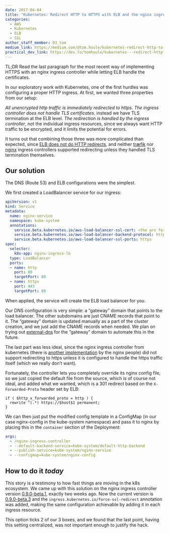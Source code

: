 ```yaml
---
date: 2017-04-04
title: "Kubernetes: Redirect HTTP to HTTPS with ELB and the nginx ingress controller"
categories:
  - AWS
  - Kubernetes
  - ELB
  - SSL
author_staff_member: 03_tom
medium_link: https://medium.com/@tom.houle/kubernetes-redirect-http-to-https-with-elb-and-the-nginx-ingress-controller-911c3f4f605
practical_dev_link: https://dev.to/tomhoule/kubernetes---redirect-http-to-https-with-elb-and-the-nginx-ingress-controller
---
```


TL;DR Read the last paragraph for the most recent way of implementing HTTPS with an nginx ingress controller while letting ELB handle the certificates.

In our exploratory work with Kubernetes, one of the first hurdles was configuring a proper HTTP ingress. At first, we wanted three properties from our setup:

*All unencrypted http traffic is immediately redirected to https*.
*The ingress controller does not handle TLS certificates*. instead we have TLS termination at the ELB level.
*The redirection is handled by the ingress controller*, not the individual ingress resources, since we always want HTTP traffic to be encrypted, and it limits the potential for errors.

It turns out that combining those three was more complicated than expected, since [ELB does not do HTTP redirects](https://aws.amazon.com/de/premiumsupport/knowledge-center/redirect-http-https-elb/), and neither [træfik](https://docs.traefik.io/toml/#kubernetes-ingress-backend) nor [nginx](https://github.com/kubernetes/ingress/tree/master/controllers/nginx) ingress controllers supported redirecting unless they handled TLS termination themselves.

## Our solution

The DNS (Route 53) and ELB configurations were the simplest.

We first created a LoadBalancer service for our ingress:

```yaml
apiVersion: v1
kind: Service
metadata:
  name: nginx-service
  namespace: kube-system
  annotations:
    service.beta.kubernetes.io/aws-load-balancer-ssl-cert: <the arn for our wildcard TLS cert>
    service.beta.kubernetes.io/aws-load-balancer-backend-protocol: http
    service.beta.kubernetes.io/aws-load-balancer-ssl-ports: https
spec:
  selector:
    k8s-app: nginx-ingress-lb
  type: LoadBalancer
  ports:
  - name: http
    port: 80
    targetPort: 80
  - name: https
    port: 443
    targetPort: 80
```
When applied, the service will create the ELB load balancer for you.

Our DNS configuration is very simple: a “gateway” domain that points to the load balancer. The other subdomains are just CNAME records that point to it. The “gateway” domain is updated manually as a part of the cluster creation, and we just add the CNAME records when needed. We plan on trying out [external-dns](https://github.com/kubernetes-incubator/external-dns) for the “gateway” domain to automate this in the future.

The last part was less ideal, since the nginx ingress controller from kubernetes (there is [another implementation](https://github.com/nginxinc/kubernetes-ingress) by the nginx people) did not support redirecting to https unless it is configured to handle the https traffic itself (which we really don’t want).

Fortunately, the controller lets you completely override its nginx config file, so we just copied the default file from the source, which is of course not ideal, and added what we wanted, which is a 301 redirect based on the `X-Forwarded-Proto` header set by ELB:

```
if ( $http_x_forwarded_proto = http ) {
  rewrite ^(.*) https://$host$1 permanent;
}
```

We can then just put the modified config template in a ConfigMap (in our case nginx-config in the kube-system namespace) and pass it to nginx by placing this in the `container` section of the Deployment:

```yaml
args:
  - /nginx-ingress-controller
  - --default-backend-service=kube-system/default-http-backend
  - --publish-service=kube-system/nginx-service
  - --configmap=kube-system/nginx-config
```

## How to do it *today*

This story is a testimony to how fast things are moving in the k8s ecosystem. We came up with this solution on the nginx ingress controller version [0.9.0-beta.1](https://github.com/kubernetes/ingress/blob/master/controllers/nginx/Changelog.md#09-beta1), exactly two weeks ago. Now the current version is [0.9.0-beta.3](https://github.com/kubernetes/ingress/blob/master/controllers/nginx/Changelog.md#09-beta3) and the `ingress.kubernetes.io/force-ssl-redirect` annotation was added, making the same configuration achievable by adding it in each ingress resource.

This option ticks 2 of our 3 boxes, and we found that the last point, having this setting centralized, was not important enough to justify the hack.
